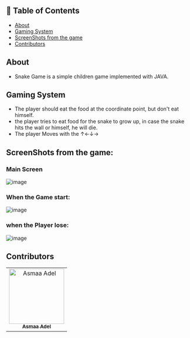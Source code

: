 ## 📝 Table of Contents

- [About](#about)
- [Gaming System](#gaming-system)
- [ScreenShots from the game](#screen-shots)
- [Contributors](#Contributors)

## About <a name = "about"></a>

- Snake Game is a simple children game implemented with JAVA.

## Gaming System <a name = "#gaming-system"></a>

- The player should eat the food at the coordinate point, but don't eat himself.
- the player tries to eat food for the snake to grow up, in case the snake hits the wall or himself, he will die.
- The player Moves with the ↑←↓→

## ScreenShots from the game: <a name = "screan-shots"></a>

<h3 align='left'>Main Screen</h3>

![image](https://user-images.githubusercontent.com/88618793/182174954-7e98c883-5a95-498d-8d25-cd0636ab65d5.png)

 <h3 align='left'>When the Game start:</h3>

![image](https://user-images.githubusercontent.com/88618793/182175009-6bf0beb0-dc95-4ae9-a3b0-bf755b31814b.png)

<h3 align='left'>when the Player lose:</h3>

![image](https://user-images.githubusercontent.com/88618793/182175300-0045ecaf-2d68-4c88-aca0-835567412a57.png)

## Contributors <a name = "Contributors"></a>

<table>
  <tr>
    <td align="center">
    <a href="https://github.com/asmaaadel0" target="_black">
    <img src="https://avatars.githubusercontent.com/u/88618793?s=400&u=886a14dc5ef5c205a8e51942efe9665ed8fd4717&v=4" width="150px;" alt="Asmaa Adel"/>
    <br />
    <sub><b>Asmaa Adel</b></sub></a>
    
  </tr>
 </table>